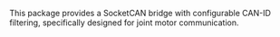 This package provides a SocketCAN bridge with configurable CAN-ID filtering, specifically designed for joint motor communication.